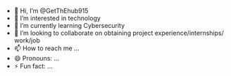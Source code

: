 - 👋 Hi, I’m @GetThEhub915
- 👀 I’m interested in technology 
- 🌱 I’m currently learning Cybersecurity 
- 💞️ I’m looking to collaborate on obtaining project experience/internships/ work/job
- 📫 How to reach me ...
- 😄 Pronouns: ...
- ⚡ Fun fact: ...

<!---
GetThEhub915/GetThEhub915 is a ✨ special ✨ repository because its `README.md` (this file) appears on your GitHub profile.
You can click the Preview link to take a look at your changes.
--->
